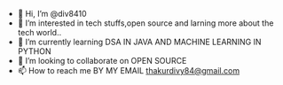 - 👋 Hi, I’m @div8410
- 👀 I’m interested in tech stuffs,open source and larning more about the tech world..
- 🌱 I’m currently learning DSA IN JAVA AND MACHINE LEARNING IN PYTHON
- 💞️ I’m looking to collaborate on OPEN SOURCE
- 📫 How to reach me BY MY EMAIL thakurdivy84@gmail.com
